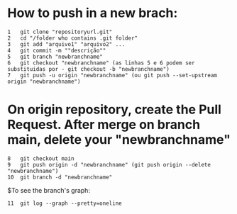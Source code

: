 # How to push in a new brach:
```
1   git clone "repositoryurl.git"
2   cd "/folder who contains .git folder"
3   git add "arquivo1" "arquivo2" ...
4   git commit -m ""descrição""
5   git branch "newbranchname"
6   git checkout "newbranchname" (as linhas 5 e 6 podem ser substituidas por - git checkout -b "newbranchname")
7   git push -u origin "newbranchname" (ou git push --set-upstream origin "newbranchname")
```
# On origin repository, create the Pull Request. After merge on branch main, delete your "newbranchname"
```
8   git checkout main
9   git push origin -d "newbranchname" (git push origin --delete "newbranchname")
10  git branch -d "newbranchname"
```
$To see the branch's graph:
```
11  git log --graph --pretty=oneline
```
